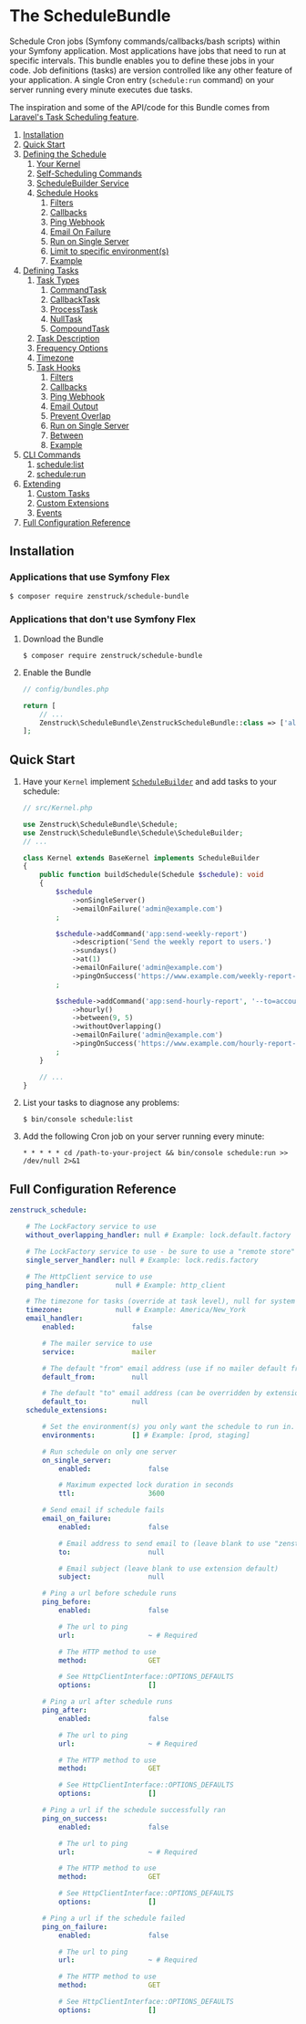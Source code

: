 # The ScheduleBundle

Schedule Cron jobs (Symfony commands/callbacks/bash scripts) within your Symfony
application. Most applications have jobs that need to run at specific intervals.
This bundle enables you to define these jobs in your code. Job definitions (tasks)
are version controlled like any other feature of your application. A single Cron
entry (`schedule:run` command) on your server running every minute executes due
tasks.

The inspiration and some of the API/code for this Bundle comes from [Laravel's
Task Scheduling feature](https://laravel.com/docs/master/scheduling).

1. [Installation](#installation)
2. [Quick Start](#quick-start)
3. [Defining the Schedule](define-schedule.md)
    1. [Your Kernel](define-schedule.md#your-kernel)
    2. [Self-Scheduling Commands](define-schedule.md#self-scheduling-commands)
    3. [ScheduleBuilder Service](define-schedule.md#schedulebuilder-service)
    4. [Schedule Hooks](define-schedule.md#schedule-hooks)
        1. [Filters](define-schedule.md#filters)
        2. [Callbacks](define-schedule.md#callbacks)
        3. [Ping Webhook](define-schedule.md#ping-webhook)
        4. [Email On Failure](define-schedule.md#email-on-failure)
        5. [Run on Single Server](define-schedule.md#run-on-single-server)
        6. [Limit to specific environment(s)](define-schedule.md#limit-to-specific-environments)
        7. [Example](define-schedule.md#example)
4. [Defining Tasks](define-tasks.md)
    1. [Task Types](define-tasks.md#task-types)
        1. [CommandTask](define-tasks.md#commandtask)
        2. [CallbackTask](define-tasks.md#callbacktask)
        3. [ProcessTask](define-tasks.md#processtask)
        4. [NullTask](define-tasks.md#nulltask)
        5. [CompoundTask](define-tasks.md#compoundtask)
    2. [Task Description](define-tasks.md#task-description)
    3. [Frequency Options](define-tasks.md#frequency-options)
    4. [Timezone](define-tasks.md#timezone)
    5. [Task Hooks](define-tasks.md#task-hooks)
        1. [Filters](define-tasks.md#filters)
        2. [Callbacks](define-tasks.md#callbacks)
        3. [Ping Webhook](define-tasks.md#ping-webhook)
        4. [Email Output](define-tasks.md#email-output)
        5. [Prevent Overlap](define-tasks.md#prevent-overlap)
        6. [Run on Single Server](define-tasks.md#run-on-single-server)
        7. [Between](define-tasks.md#between)
        8. [Example](define-tasks.md#example)
5. [CLI Commands](cli-commands.md)
    1. [schedule:list](cli-commands.md#schedulelist)
    2. [schedule:run](cli-commands.md#schedulerun)
6. [Extending](extending.md)
    1. [Custom Tasks](extending.md#custom-tasks)
    2. [Custom Extensions](extending.md#custom-extensions)
    3. [Events](extending.md#events)
7. [Full Configuration Reference](#full-configuration-reference)

## Installation

### Applications that use Symfony Flex

```console
$ composer require zenstruck/schedule-bundle
```

### Applications that don't use Symfony Flex

1. Download the Bundle

    ```console
    $ composer require zenstruck/schedule-bundle
    ```

2. Enable the Bundle

    ```php
    // config/bundles.php
    
    return [
        // ...
        Zenstruck\ScheduleBundle\ZenstruckScheduleBundle::class => ['all' => true],
    ];
    ```

## Quick Start

1. Have your `Kernel` implement [`ScheduleBuilder`](../src/Schedule/ScheduleBuilder.php)
   and add tasks to your schedule:

    ```php
    // src/Kernel.php
    
    use Zenstruck\ScheduleBundle\Schedule;
    use Zenstruck\ScheduleBundle\Schedule\ScheduleBuilder;
    // ...
    
    class Kernel extends BaseKernel implements ScheduleBuilder
    {
        public function buildSchedule(Schedule $schedule): void
        {
            $schedule
                ->onSingleServer()
                ->emailOnFailure('admin@example.com')
            ;
   
            $schedule->addCommand('app:send-weekly-report')
                ->description('Send the weekly report to users.')
                ->sundays()
                ->at(1)
                ->emailOnFailure('admin@example.com')
                ->pingOnSuccess('https://www.example.com/weekly-report-healthcheck')
            ;
    
            $schedule->addCommand('app:send-hourly-report', '--to=accounting@example.com', '--to=sales@example.com')
                ->hourly()
                ->between(9, 5)
                ->withoutOverlapping()
                ->emailOnFailure('admin@example.com')
                ->pingOnSuccess('https://www.example.com/hourly-report-healthcheck')
            ;
        }
    
        // ...
    }
    ```
   
2. List your tasks to diagnose any problems:

    ```console
    $ bin/console schedule:list
    ```

3. Add the following Cron job on your server running every minute:

    ```
    * * * * * cd /path-to-your-project && bin/console schedule:run >> /dev/null 2>&1
    ```

## Full Configuration Reference

```yaml
zenstruck_schedule:

    # The LockFactory service to use
    without_overlapping_handler: null # Example: lock.default.factory

    # The LockFactory service to use - be sure to use a "remote store" (https://symfony.com/doc/current/components/lock.html#remote-stores)
    single_server_handler: null # Example: lock.redis.factory

    # The HttpClient service to use
    ping_handler:         null # Example: http_client

    # The timezone for tasks (override at task level), null for system default
    timezone:             null # Example: America/New_York
    email_handler:
        enabled:              false

        # The mailer service to use
        service:              mailer

        # The default "from" email address (use if no mailer default from is configured)
        default_from:         null

        # The default "to" email address (can be overridden by extension)
        default_to:           null
    schedule_extensions:

        # Set the environment(s) you only want the schedule to run in.
        environments:         [] # Example: [prod, staging]

        # Run schedule on only one server
        on_single_server:
            enabled:              false

            # Maximum expected lock duration in seconds
            ttl:                  3600

        # Send email if schedule fails
        email_on_failure:
            enabled:              false

            # Email address to send email to (leave blank to use "zenstruck_schedule.email_handler.default_to")
            to:                   null

            # Email subject (leave blank to use extension default)
            subject:              null

        # Ping a url before schedule runs
        ping_before:
            enabled:              false

            # The url to ping
            url:                  ~ # Required

            # The HTTP method to use
            method:               GET

            # See HttpClientInterface::OPTIONS_DEFAULTS
            options:              []

        # Ping a url after schedule runs
        ping_after:
            enabled:              false

            # The url to ping
            url:                  ~ # Required

            # The HTTP method to use
            method:               GET

            # See HttpClientInterface::OPTIONS_DEFAULTS
            options:              []

        # Ping a url if the schedule successfully ran
        ping_on_success:
            enabled:              false

            # The url to ping
            url:                  ~ # Required

            # The HTTP method to use
            method:               GET

            # See HttpClientInterface::OPTIONS_DEFAULTS
            options:              []

        # Ping a url if the schedule failed
        ping_on_failure:
            enabled:              false

            # The url to ping
            url:                  ~ # Required

            # The HTTP method to use
            method:               GET

            # See HttpClientInterface::OPTIONS_DEFAULTS
            options:              []
```
